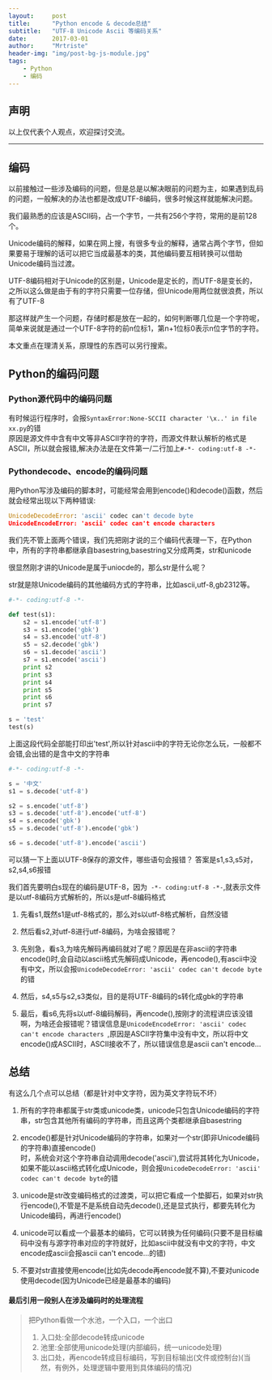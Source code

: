 ```yaml
---
layout:     post
title:      "Python encode & decode总结"
subtitle:   "UTF-8 Unicode Ascii 等编码关系"
date:       2017-03-01
author:     "Mrtriste"
header-img: "img/post-bg-js-module.jpg"
tags:
    - Python
    - 编码
---
```


## 声明

以上仅代表个人观点，欢迎探讨交流。

****

## 编码
以前接触过一些涉及编码的问题，但是总是以解决眼前的问题为主，如果遇到乱码的问题，一般解决的办法也都是改成UTF-8编码，很多时候这样就能解决问题。

我们最熟悉的应该是ASCII码，占一个字节，一共有256个字符，常用的是前128个。

Unicode编码的解释，如果在网上搜，有很多专业的解释，通常占两个字节，但如果要易于理解的话可以把它当成最基本的类，其他编码要互相转换可以借助Unicode编码当过渡。

UTF-8编码相对于Unicode的区别是，Unicode是定长的，而UTF-8是变长的，之所以这么做是由于有的字符只需要一位存储，但Unicode用两位就很浪费，所以有了UTF-8

那这样就产生一个问题，存储时都是放在一起的，如何判断哪几位是一个字符呢，简单来说就是通过一个UTF-8字符的前n位标1，第n+1位标0表示n位字节的字符。

本文重点在理清关系，原理性的东西可以另行搜索。




## Python的编码问题

### Python源代码中的编码问题
有时候运行程序时，会报```SyntaxError:None-SCCII character '\x..' in file xx.py```的错<br>
原因是源文件中含有中文等非ASCII字符的字符，而源文件默认解析的格式是ASCII，所以就会报错,解决办法是在文件第一/二行加上``` #-*- coding:utf-8 -*- ```


### Pythondecode、encode的编码问题
用Python写涉及编码的脚本时，可能经常会用到encode()和decode()函数，然后就会经常出现以下两种错误:

```py
UnicodeDecodeError: 'ascii' codec can't decode byte
UnicodeEncodeError: 'ascii' codec can't encode characters
```

我们先不管上面两个错误，我们先把刚才说的三个编码代表理一下，在Python中，所有的字符串都继承自basestring,basestring又分成两类，str和unicode

很显然刚才讲的Unicode是属于uniocde的，那么str是什么呢？

str就是除Unicode编码的其他编码方式的字符串，比如ascii,utf-8,gb2312等。

```py
#-*- coding:utf-8 -*-

def test(s1):
	s2 = s1.encode('utf-8')
	s3 = s1.encode('gbk')
	s4 = s3.encode('utf-8')
	s5 = s2.decode('gbk')
	s6 = s1.decode('ascii')
	s7 = s1.encode('ascii')
	print s2
	print s3
	print s4
	print s5
	print s6
	print s7

s = 'test'
test(s)
```

上面这段代码全部能打印出'test',所以针对ascii中的字符无论你怎么玩，一般都不会错,会出错的是含中文的字符串

```py
#-*- coding:utf-8 -*-

s = '中文'
s1 = s.decode('utf-8')

s2 = s.encode('utf-8')
s3 = s.decode('utf-8').encode('utf-8')
s4 = s.encode('gbk')
s5 = s.decode('utf-8').encode('gbk')

s6 = s.decode('utf-8').encode('ascii')
```

可以猜一下上面以UTF-8保存的源文件，哪些语句会报错？
答案是s1,s3,s5对，s2,s4,s6报错

我们首先要明白s现在的编码是UTF-8，因为``` -*- coding:utf-8 -*-```,就表示文件是以utf-8编码方式解析的，所以s是utf-8编码格式

1. 先看s1,既然s1是utf-8格式的，那么对s以utf-8格式解析，自然没错

2. 然后看s2,对utf-8进行utf-8编码，为啥会报错呢？

3. 先别急，看s3,为啥先解码再编码就对了呢？原因是在非ascii的字符串encode()时,会自动以ascii格式先解码成Unicode，再encode(),有ascii中没有中文，所以会报```UnicodeDecodeError: 'ascii' codec can't decode byte```的错

4. 然后，s4,s5与s2,s3类似，目的是将UTF-8编码的s转化成gbk的字符串

5. 最后，看s6,先将s以utf-8编码解码，再encode(),按刚才的流程讲应该没错啊，为啥还会报错呢？错误信息是```UnicodeEncodeError: 'ascii' codec can't encode characters ```,原因是ASCII字符集中没有中文，所以将中文encode()成ASCII时，ASCII接收不了，所以错误信息是ascii can't encode...




## 总结
有这么几个点可以总结（都是针对中文字符，因为英文字符玩不坏）

1. 所有的字符串都属于str类或unicode类，unicode只包含Unicode编码的字符串，str包含其他所有编码的字符串，而且这两个类都继承自basestring

2. encode()都是针对Unicode编码的字符串，如果对一个str(即非Unicode编码的字符串)直接encode()<br>时，系统会对这个字符串自动调用decode('ascii'),尝试将其转化为Unicode，如果不能以ascii格式转化成Unicode，则会报```UnicodeDecodeError: 'ascii' codec can't decode byte```的错<br>

3. unicode是str改变编码格式的过渡类，可以把它看成一个垫脚石，如果对str执行encode(),不管是不是系统自动先decode(),还是显式执行，都要先转化为Unicode编码，再进行encode()

4. unicode可以看成一个最基本的编码，它可以转换为任何编码(只要不是目标编码中没有与源字符串对应的字符就好，比如ascii中就没有中文的字符，中文encode成ascii会报ascii can't encode...的错)

5. 不要对str直接使用encode(比如先decode再encode就不算),不要对unicode使用decode(因为Unicode已经是最基本的编码)



#### 最后引用一段别人在涉及编码时的处理流程

>把Python看做一个水池，一个入口，一个出口<br>
> 1. 入口处:全部decode转成unicode<br>
> 2. 池里:全部使用unicode处理(内部编码，统一unicode处理)<br>
> 3. 出口处，再encode转成目标编码，写到目标输出(文件或控制台)(当然，有例外，处理逻辑中要用到具体编码的情况)


